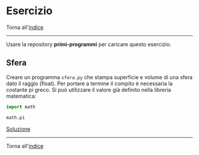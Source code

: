 # Esercizio

Torna all'[indice](../toc.md)

---

Usare la repository **primi-programmi** per caricare questo esercizio.

## Sfera

Creare un programma `sfera.py` che stampa superficie e volume di una sfera dato il raggio (float).
Per portare a termine il compito è necessaria la costante pi greco.
Si può utilizzare il valore già definito nella libreria matematica:

```py
import math

math.pi
```

[Soluzione](https://github.com/FabioZTessitore/laboratorio/tree/master/esercizi/introduzione_alla_programmazione\sfera.py)

---

Torna all'[indice](../toc.md)

